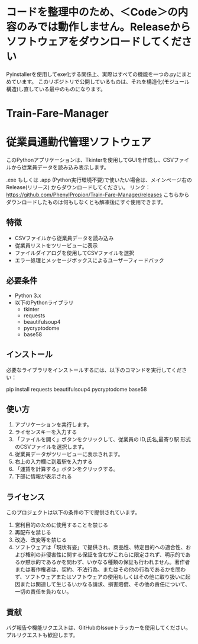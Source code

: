 # コードを整理中のため、＜Code＞の内容のみでは動作しません。Releaseからソフトウェアをダウンロードしてください
Pyinstallerを使用してexe化する関係上、実際はすべての機能を一つの.pyにまとめています。
このリポジトリで公開しているものは、それを構造化(モジュール構造)し直している最中のものになります。

# Train-Fare-Manager
# 従業員通勤代管理ソフトウェア

このPythonアプリケーションは、Tkinterを使用してGUIを作成し、CSVファイルから従業員データを読み込み表示します。

.exe もしくは .app (Python実行環境不要)で使いたい場合は、メインページ右のRelease(リリース) からダウンロードしてください。
リンク：https://github.com/PhenylPropion/Train-Fare-Manager/releases
こちらからダウンロードしたものは何もしなくとも解凍後にすぐ使用できます。

## 特徴

- CSVファイルから従業員データを読み込み
- 従業員リストをツリービューに表示
- ファイルダイアログを使用してCSVファイルを選択
- エラー処理とメッセージボックスによるユーザーフィードバック

## 必要条件

- Python 3.x
- 以下のPythonライブラリ
  - tkinter
  - requests
  - beautifulsoup4
  - pycryptodome
  - base58

## インストール

必要なライブラリをインストールするには、以下のコマンドを実行してください：

pip install requests beautifulsoup4 pycryptodome base58

## 使い方

1.  アプリケーションを実行します。
2.  ライセンスキーを入力する
3. 「ファイルを開く」ボタンをクリックして、従業員の ID,氏名,最寄り駅 形式のCSVファイルを選択します。
4.  従業員データがツリービューに表示されます。
5.  右上の入力欄に到着駅を入力する
6. 「運賃を計算する」ボタンをクリックする。
7.  下部に情報が表示される

## ライセンス

このプロジェクトは以下の条件の下で提供されています。
1. 営利目的のために使用することを禁じる
2. 再配布を禁じる
3. 改造、改変等を禁じる
4. ソフトウェアは「現状有姿」で提供され、商品性、特定目的への適合性、および権利の非侵害性に関する保証を含むがこれらに限定されず、明示的であるか黙示的であるかを問わず、いかなる種類の保証も行われません。著作者または著作権者は、契約、不法行為、またはその他の行為であるかを問わず、ソフトウェアまたはソフトウェアの使用もしくはその他に取り扱いに起因または関連して生じるいかなる請求、損害賠償、その他の責任について、一切の責任を負わない。

## 貢献

バグ報告や機能リクエストは、GitHubのIssueトラッカーを使用してください。プルリクエストも歓迎します。
